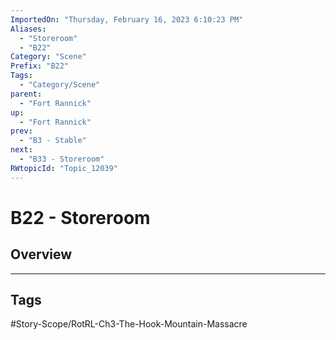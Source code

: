 ```yaml
---
ImportedOn: "Thursday, February 16, 2023 6:10:23 PM"
Aliases:
  - "Storeroom"
  - "B22"
Category: "Scene"
Prefix: "B22"
Tags:
  - "Category/Scene"
parent:
  - "Fort Rannick"
up:
  - "Fort Rannick"
prev:
  - "B3 - Stable"
next:
  - "B33 - Storeroom"
RWtopicId: "Topic_12039"
---
```

# B22 - Storeroom
## Overview

---
## Tags
#Story-Scope/RotRL-Ch3-The-Hook-Mountain-Massacre

